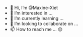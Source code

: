 - 👋 Hi, I’m @Maxine-Xiet
- 👀 I’m interested in ...
- 🌱 I’m currently learning ...
- 💞️ I’m looking to collaborate on ...
- 📫 How to reach me ...
😒
<!---
Maxine-Xiet/Maxine-Xiet is a ✨ special ✨ repository because its `README.md` (this file) appears on your GitHub profile.
You can click the Preview link to take a look at your changes.
--->

